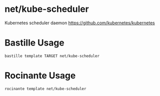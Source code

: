 # net/kube-scheduler
Kubernetes scheduler daemon
https://github.com/kubernetes/kubernetes

# Bastille Usage
```shell
bastille template TARGET net/kube-scheduler
```

# Rocinante Usage
```shell
rocinante template net/kube-scheduler
```
